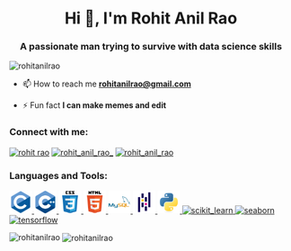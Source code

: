 <h1 align="center">Hi 👋, I'm Rohit Anil Rao</h1>
<h3 align="center">A passionate man trying to survive with data science skills</h3>

<p align="left"> <img src="https://komarev.com/ghpvc/?username=rohitanilrao&label=Profile%20views&color=0e75b6&style=flat" alt="rohitanilrao" /> </p>

- 📫 How to reach me **rohitanilrao@gmail.com**

- ⚡ Fun fact **I can make memes and edit**

<h3 align="left">Connect with me:</h3>
<p align="left">
<a href="https://linkedin.com/in/rohit rao" target="blank"><img align="center" src="https://raw.githubusercontent.com/rahuldkjain/github-profile-readme-generator/master/src/images/icons/Social/linked-in-alt.svg" alt="rohit rao" height="30" width="40" /></a>
<a href="https://instagram.com/rohit_anil_rao_" target="blank"><img align="center" src="https://raw.githubusercontent.com/rahuldkjain/github-profile-readme-generator/master/src/images/icons/Social/instagram.svg" alt="rohit_anil_rao_" height="30" width="40" /></a>
<a href="https://www.leetcode.com/rohit_anil_rao" target="blank"><img align="center" src="https://raw.githubusercontent.com/rahuldkjain/github-profile-readme-generator/master/src/images/icons/Social/leet-code.svg" alt="rohit_anil_rao" height="30" width="40" /></a>
</p>

<h3 align="left">Languages and Tools:</h3>
<p align="left"> <a href="https://www.cprogramming.com/" target="_blank" rel="noreferrer"> <img src="https://raw.githubusercontent.com/devicons/devicon/master/icons/c/c-original.svg" alt="c" width="40" height="40"/> </a> <a href="https://www.w3schools.com/cpp/" target="_blank" rel="noreferrer"> <img src="https://raw.githubusercontent.com/devicons/devicon/master/icons/cplusplus/cplusplus-original.svg" alt="cplusplus" width="40" height="40"/> </a> <a href="https://www.w3schools.com/css/" target="_blank" rel="noreferrer"> <img src="https://raw.githubusercontent.com/devicons/devicon/master/icons/css3/css3-original-wordmark.svg" alt="css3" width="40" height="40"/> </a> <a href="https://www.w3.org/html/" target="_blank" rel="noreferrer"> <img src="https://raw.githubusercontent.com/devicons/devicon/master/icons/html5/html5-original-wordmark.svg" alt="html5" width="40" height="40"/> </a> <a href="https://www.mysql.com/" target="_blank" rel="noreferrer"> <img src="https://raw.githubusercontent.com/devicons/devicon/master/icons/mysql/mysql-original-wordmark.svg" alt="mysql" width="40" height="40"/> </a> <a href="https://pandas.pydata.org/" target="_blank" rel="noreferrer"> <img src="https://raw.githubusercontent.com/devicons/devicon/2ae2a900d2f041da66e950e4d48052658d850630/icons/pandas/pandas-original.svg" alt="pandas" width="40" height="40"/> </a> <a href="https://www.python.org" target="_blank" rel="noreferrer"> <img src="https://raw.githubusercontent.com/devicons/devicon/master/icons/python/python-original.svg" alt="python" width="40" height="40"/> </a> <a href="https://scikit-learn.org/" target="_blank" rel="noreferrer"> <img src="https://upload.wikimedia.org/wikipedia/commons/0/05/Scikit_learn_logo_small.svg" alt="scikit_learn" width="40" height="40"/> </a> <a href="https://seaborn.pydata.org/" target="_blank" rel="noreferrer"> <img src="https://seaborn.pydata.org/_images/logo-mark-lightbg.svg" alt="seaborn" width="40" height="40"/> </a> <a href="https://www.tensorflow.org" target="_blank" rel="noreferrer"> <img src="https://www.vectorlogo.zone/logos/tensorflow/tensorflow-icon.svg" alt="tensorflow" width="40" height="40"/> </a> </p>

<p><img align="left" src="https://github-readme-stats.vercel.app/api/top-langs?username=rohitanilrao&show_icons=true&locale=en&layout=compact" alt="rohitanilrao" /></p>

<p>&nbsp;<img align="center" src="https://github-readme-stats.vercel.app/api?username=rohitanilrao&show_icons=true&locale=en" alt="rohitanilrao" /></p>


<!---
rohitanilrao/rohitanilrao is a ✨ special ✨ repository because its `README.md` (this file) appears on your GitHub profile.
You can click the Preview link to take a look at your changes.
--->
